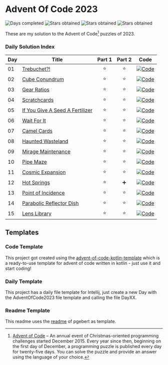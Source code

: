 # Advent Of Code 2023

![Days completed](https://img.shields.io/badge/Days%20Completed-15-green)
![Stars obtained](https://img.shields.io/badge/Stars%20Obtained%20⭐-30-yellow)
![Stars obtained](https://img.shields.io/badge/Help%20Needed%20➕-1-purple)
![Stars obtained](https://img.shields.io/badge/Not%20Solved%20❌-0-red)

These are my solution to the Advent of Code[^aoc] puzzles of 2023.

### Daily Solution Index

| Day | Title                                    | Part 1 | Part 2 | Code                                                                                            |
|-----|------------------------------------------|:------:|:------:|-------------------------------------------------------------------------------------------------|
| 01  | [Trebuchet?!][day01]                     |   ⭐    |   ⭐    | [![Code](https://img.shields.io/badge/Code-grey?style=for-the-badge&logo=Kotlin)](src/Day01.kt) |
| 02  | [Cube Conundrum][day02]                  |   ⭐    |   ⭐    | [![Code](https://img.shields.io/badge/Code-grey?style=for-the-badge&logo=Kotlin)](src/Day02.kt) |
| 03  | [Gear Ratios][day03]                     |   ⭐    |   ⭐    | [![Code](https://img.shields.io/badge/Code-grey?style=for-the-badge&logo=Kotlin)](src/Day03.kt) |
| 04  | [Scratchcards][day04]                    |   ⭐    |   ⭐    | [![Code](https://img.shields.io/badge/Code-grey?style=for-the-badge&logo=Kotlin)](src/Day04.kt) |
| 05  | [If You Give A Seed A Fertilizer][day05] |   ⭐    |   ⭐    | [![Code](https://img.shields.io/badge/Code-grey?style=for-the-badge&logo=Kotlin)](src/Day05.kt) |
| 06  | [Wait For It][day06]                     |   ⭐    |   ⭐    | [![Code](https://img.shields.io/badge/Code-grey?style=for-the-badge&logo=Kotlin)](src/Day06.kt) |
| 07  | [Camel Cards][day07]                     |   ⭐    |   ⭐    | [![Code](https://img.shields.io/badge/Code-grey?style=for-the-badge&logo=Kotlin)](src/Day07.kt) |
| 08  | [Haunted Wasteland][day08]               |   ⭐    |   ⭐    | [![Code](https://img.shields.io/badge/Code-grey?style=for-the-badge&logo=Kotlin)](src/Day08.kt) |
| 09  | [Mirage Maintenance][day09]              |   ⭐    |   ⭐    | [![Code](https://img.shields.io/badge/Code-grey?style=for-the-badge&logo=Kotlin)](src/Day09.kt) |
| 10  | [Pipe Maze][day10]                       |   ⭐    |   ⭐    | [![Code](https://img.shields.io/badge/Code-grey?style=for-the-badge&logo=Kotlin)](src/Day10.kt) |
| 11  | [Cosmic Expansion][day11]                |   ⭐    |   ⭐    | [![Code](https://img.shields.io/badge/Code-grey?style=for-the-badge&logo=Kotlin)](src/Day11.kt) |
| 12  | [Hot Springs][day12]                     |   ⭐    |   ➕    | [![Code](https://img.shields.io/badge/Code-grey?style=for-the-badge&logo=Kotlin)](src/Day12.kt) |
| 13  | [Point of Incidence][day13]              |   ⭐    |   ⭐    | [![Code](https://img.shields.io/badge/Code-grey?style=for-the-badge&logo=Kotlin)](src/Day13.kt) |
| 14  | [Parabolic Reflector Dish][day14]        |   ⭐    |   ⭐    | [![Code](https://img.shields.io/badge/Code-grey?style=for-the-badge&logo=Kotlin)](src/Day14.kt) |
| 15  | [Lens Library][day15]                    |   ⭐    |   ⭐    | [![Code](https://img.shields.io/badge/Code-grey?style=for-the-badge&logo=Kotlin)](src/Day15.kt) |

## Templates

### Code Template

This project got created using the [advent-of-code-kotlin-template][aoc-kotlin-template] which
is a ready-to-use template for advent of code written in kotlin - just use it and start coding!

### Daily Template

This project has a daily file template for Intellij, just create a new Day with the AdventOfCode2023 file template and calling the file DayXX.

### Readme Template

This readme uses the [readme][aoc-readme-template] of pgebert as template.

[^aoc]:
    [Advent of Code][aoc] – An annual event of Christmas-oriented programming challenges started December 2015.
    Every year since then, beginning on the first day of December, a programming puzzle is published every day for twenty-five days.
    You can solve the puzzle and provide an answer using the language of your choice.

[aoc]: https://adventofcode.com
[aoc-kotlin-template]: https://github.com/kotlin-hands-on/advent-of-code-kotlin-template
[aoc-readme-template]: https://github.com/pgebert/advent-of-code-2023/blob/master/README.md
[day01]: https://adventofcode.com/2023/day/1
[day02]: https://adventofcode.com/2023/day/2
[day03]: https://adventofcode.com/2023/day/3
[day04]: https://adventofcode.com/2023/day/4
[day05]: https://adventofcode.com/2023/day/5
[day06]: https://adventofcode.com/2023/day/6
[day07]: https://adventofcode.com/2023/day/7
[day08]: https://adventofcode.com/2023/day/8
[day09]: https://adventofcode.com/2023/day/9
[day10]: https://adventofcode.com/2023/day/10
[day11]: https://adventofcode.com/2023/day/11
[day12]: https://adventofcode.com/2023/day/12
[day13]: https://adventofcode.com/2023/day/13
[day14]: https://adventofcode.com/2023/day/14
[day15]: https://adventofcode.com/2023/day/15